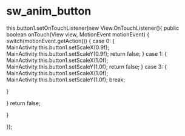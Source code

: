 # sw_anim_button


this.button1.setOnTouchListener(new View.OnTouchListener(){ public boolean onTouch(View view, MotionEvent motionEvent) { switch(motionEvent.getAction()) { case 0: { MainActivity.this.button1.setScaleX(0.9f); MainActivity.this.button1.setScaleY(0.9f); return false; } case 1: { MainActivity.this.button1.setScaleX(1.0f); MainActivity.this.button1.setScaleY(1.0f); return false; } case 3: { MainActivity.this.button1.setScaleX(1.0f); MainActivity.this.button1.setScaleY(1.0f); break; 

} 

} return false;

 } 

});
